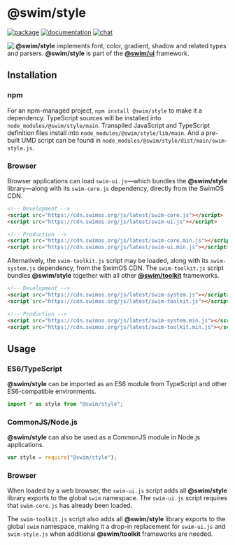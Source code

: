 # @swim/style

[![package](https://img.shields.io/npm/v/@swim/style.svg)](https://www.npmjs.com/package/@swim/style)
[![documentation](https://img.shields.io/badge/doc-TypeDoc-blue.svg)](https://docs.swimos.org/js/latest/modules/_swim_style.html)
[![chat](https://img.shields.io/badge/chat-Gitter-green.svg)](https://gitter.im/swimos/community)

<a href="https://www.swimos.org"><img src="https://docs.swimos.org/readme/marlin-blue.svg" align="left"></a>

**@swim/style** implements font, color, gradient, shadow and related types and parsers.
**@swim/style** is part of the
[**@swim/ui**](https://github.com/swimos/swim/tree/master/swim-toolkit-js/swim-ui-js/@swim/ui) framework.

## Installation

### npm

For an npm-managed project, `npm install @swim/style` to make it a dependency.
TypeScript sources will be installed into `node_modules/@swim/style/main`.
Transpiled JavaScript and TypeScript definition files install into
`node_modules/@swim/style/lib/main`.  And a pre-built UMD script can
be found in `node_modules/@swim/style/dist/main/swim-style.js`.

### Browser

Browser applications can load `swim-ui.js`—which bundles the **@swim/style**
library—along with its `swim-core.js` dependency, directly from the SwimOS CDN.

```html
<!-- Development -->
<script src="https://cdn.swimos.org/js/latest/swim-core.js"></script>
<script src="https://cdn.swimos.org/js/latest/swim-ui.js"></script>

<!-- Production -->
<script src="https://cdn.swimos.org/js/latest/swim-core.min.js"></script>
<script src="https://cdn.swimos.org/js/latest/swim-ui.min.js"></script>
```

Alternatively, the `swim-toolkit.js` script may be loaded, along with its
`swim-system.js` dependency, from the SwimOS CDN.  The `swim-toolkit.js`
script bundles **@swim/style** together with all other
[**@swim/toolkit**](https://github.com/swimos/swim/tree/master/swim-toolkit-js/@swim/toolkit)
frameworks.

```html
<!-- Development -->
<script src="https://cdn.swimos.org/js/latest/swim-system.js"></script>
<script src="https://cdn.swimos.org/js/latest/swim-toolkit.js"></script>

<!-- Production -->
<script src="https://cdn.swimos.org/js/latest/swim-system.min.js"></script>
<script src="https://cdn.swimos.org/js/latest/swim-toolkit.min.js"></script>
```

## Usage

### ES6/TypeScript

**@swim/style** can be imported as an ES6 module from TypeScript and other
ES6-compatible environments.

```typescript
import * as style from "@swim/style";
```

### CommonJS/Node.js

**@swim/style** can also be used as a CommonJS module in Node.js applications.

```javascript
var style = require("@swim/style");
```

### Browser

When loaded by a web browser, the `swim-ui.js` script adds all
**@swim/style** library exports to the global `swim` namespace.  The
`swim-ui.js` script requires that `swim-core.js` has already been loaded.

The `swim-toolkit.js` script also adds all **@swim/style** library
exports to the global `swim` namespace, making it a drop-in replacement for
`swim-ui.js` and `swim-style.js` when additional **@swim/toolkit** frameworks
are needed.
